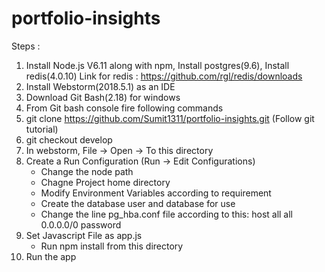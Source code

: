 # portfolio-insights

Steps :

1) Install Node.js V6.11 along with npm, Install postgres(9.6), Install redis(4.0.10)
Link for redis : https://github.com/rgl/redis/downloads
2) Install Webstorm(2018.5.1) as an IDE
3) Download Git Bash(2.18) for windows
4) From Git bash console fire following commands
5) git clone https://github.com/Sumit1311/portfolio-insights.git (Follow git tutorial)
6) git checkout develop
7) In webstorm, File -> Open -> To this directory
8) Create a Run Configuration (Run -> Edit Configurations)
	- Change the node path
	- Chagne Project home directory
	- Modify Environment Variables according to requirement
	- Create the database user and database for use
	- Change the line pg_hba.conf file according to this:
host    all             all             0.0.0.0/0            password
10) Set Javascript File as app.js
	- Run npm install from this directory
11) Run the app

